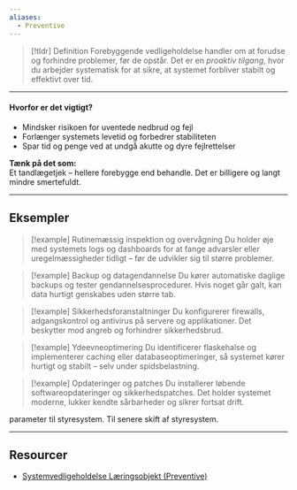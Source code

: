 ```yaml
---
aliases:
  - Preventive
---
```

> [!tldr] Definition
> Forebyggende vedligeholdelse handler om at forudse og forhindre problemer, før de opstår. Det er en _proaktiv tilgang_, hvor du arbejder systematisk for at sikre, at systemet forbliver stabilt og effektivt over tid.

---

#### Hvorfor er det vigtigt?
- Mindsker risikoen for uventede nedbrud og fejl
- Forlænger systemets levetid og forbedrer stabiliteten
- Spar tid og penge ved at undgå akutte og dyre fejlrettelser


**Tænk på det som:**  
Et tandlægetjek – hellere forebygge end behandle. Det er billigere og langt mindre smertefuldt.

---

## Eksempler
> [!example] Rutinemæssig inspektion og overvågning
> Du holder øje med systemets logs og dashboards for at fange advarsler eller uregelmæssigheder tidligt – før de udvikler sig til større problemer.

> [!example] Backup og datagendannelse
> Du kører automatiske daglige backups og tester gendannelsesprocedurer. Hvis noget går galt, kan data hurtigt genskabes uden større tab.

> [!example] Sikkerhedsforanstaltninger
> Du konfigurerer firewalls, adgangskontrol og antivirus på servere og applikationer. Det beskytter mod angreb og forhindrer sikkerhedsbrud.

> [!example] Ydeevneoptimering
> Du identificerer flaskehalse og implementerer caching eller databaseoptimeringer, så systemet kører hurtigt og stabilt – selv under spidsbelastning.

> [!example] Opdateringer og patches
> Du installerer løbende softwareopdateringer og sikkerhedspatches. Det holder systemet moderne, lukker kendte sårbarheder og sikrer fortsat drift.

parameter til styresystem. Til senere skift af styresystem.

---

## Resourcer
- [Systemvedligeholdelse Læringsobjekt (Preventive)](https://rise.articulate.com/share/xjLwUv4_K504yh2xs2xsZ1YuxynRKfE8#/lessons/ERY93CJLSAVnMXfCl5D7EQWD4sC-pkR9)